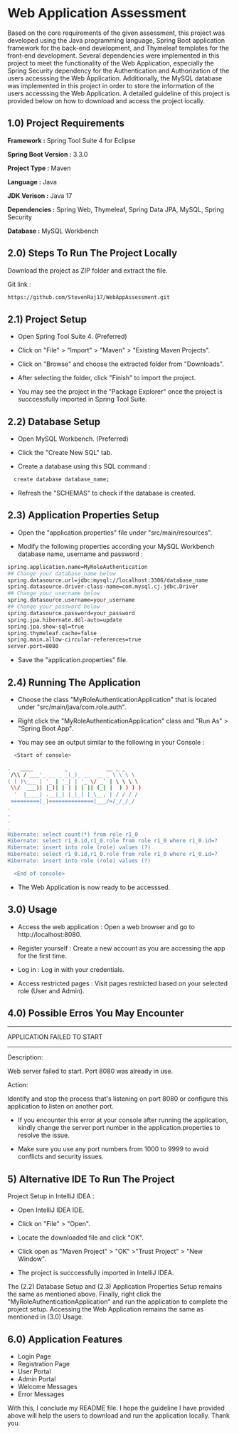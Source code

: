 
# Web Application Assessment

Based on the core requirements of the given assessment, this project was developed using the Java programming language, Spring Boot application framework for the back-end development, and Thymeleaf templates for the front-end development. Several dependencies were implemented in this project to meet the functionality of the Web Application, especially the Spring Security dependency for the Authentication and Authorization of the users accesssing the Web Application. Additionally, the MySQL database was implemented in this project in order to store the information of the users accesssing the Web Application. A detailed guideline of this project is provided below on how to download and access the project locally.






## 1.0) Project Requirements

**Framework :** Spring Tool Suite 4 for Eclipse

**Spring Boot Version :** 3.3.0

**Project Type :** Maven

**Language :** Java

**JDK Verison :** Java 17

**Dependencies :** Spring Web, Thymeleaf, Spring Data JPA, MySQL, Spring Security

**Database :** MySQL Workbench

## 2.0) Steps To Run The Project Locally

Download the project as ZIP folder and extract the file.

Git link :

```bash
https://github.com/StevenRaj17/WebAppAssessment.git
```

## 2.1) Project Setup


  - Open Spring Tool Suite 4. (Preferred)

  - Click on "File" > "Import" > "Maven" > "Existing Maven Projects".

  - Click on "Browse" and choose the extracted folder from "Downloads".

  - After selecting the folder, click "Finish" to import the project.

  - You may see the project in the "Package Explorer" once the project is succcessfully imported in Spring Tool Suite.

## 2.2) Database Setup


  - Open MySQL Workbench. (Preferred)

  - Click the "Create New SQL" tab.
  
  - Create a database using this SQL command : 
  ```bash
    create database database_name;
  ```

  - Refresh the "SCHEMAS" to check if the database is created.

## 2.3) Application Properties Setup

  - Open the "application.properties" file under "src/main/resources".

  - Modify the following properties according your MySQL Workbench database name, username and password :
    
  ```bash
  spring.application.name=MyRoleAuthentication
  ## Change your database_name below
  spring.datasource.url=jdbc:mysql://localhost:3306/database_name
  spring.datasource.driver-class-name=com.mysql.cj.jdbc.Driver
  ## Change your_username below
  spring.datasource.username=your_username
  ## Change your_password below
  spring.datasource.password=your_password
  spring.jpa.hibernate.ddl-auto=update
  spring.jpa.show-sql=true
  spring.thymeleaf.cache=false
  spring.main.allow-circular-references=true
  server.port=8080
  ```
  - Save the "application.properties" file.

## 2.4) Running The Application


  - Choose the class "MyRoleAuthenticationApplication" that is located under "src/main/java/com.role.auth".

  - Right click the "MyRoleAuthenticationApplication" class and "Run As" > "Spring Boot App".

  - You may see an output similar to the following in your Console :

```bash
  <Start of console>

.   ____          _            __ _ _
 /\\ / ___'_ __ _ _(_)_ __  __ _ \ \ \ \
( ( )\___ | '_ | '_| | '_ \/ _` | \ \ \ \
 \\/  ___)| |_)| | | | | || (_| |  ) ) ) )
  '  |____| .__|_| |_|_| |_\__, | / / / /
 =========|_|==============|___/=/_/_/_/
.
.
.
.
Hibernate: select count(*) from role r1_0
Hibernate: select r1_0.id,r1_0.role from role r1_0 where r1_0.id=?
Hibernate: insert into role (role) values (?)
Hibernate: select r1_0.id,r1_0.role from role r1_0 where r1_0.id=?
Hibernate: insert into role (role) values (?)

  <End of console>
```
- The Web Application is now ready to be accesssed.

## 3.0) Usage

- Access the web application : Open a web browser and go to http://localhost:8080.

- Register yourself : Create a new account as you are accessing the app for the first time.

- Log in : Log in with your credentials.

- Access restricted pages : Visit pages restricted based on your selected role (User and Admin).


## 4.0) Possible Erros You May Encounter 
***************************
APPLICATION FAILED TO START
***************************

Description:

Web server failed to start. Port 8080 was already in use.

Action:

Identify and stop the process that's listening on port 8080 or configure this application to listen on another port.

- If you encounter this error at your console after running the application, kindly change the server port number in the application.properties to resolve the issue.

- Make sure you use any port numbers from 1000 to 9999 to avoid conflicts and security issues.





    
    


## 5) Alternative IDE To Run The Project

Project Setup in IntelliJ IDEA :


  - Open IntelliJ IDEA IDE.

  - Click on "File" > "Open".

  - Locate the downloaded file and click "OK".

  - Click open as "Maven Project" > "OK" >"Trust Project" > "New Window".

  - The project is succcessfully imported in IntelliJ IDEA. 
  
The (2.2) Database Setup and (2.3) Application Properties Setup remains the same as mentioned above. Finally, right click the "MyRoleAuthenticationApplication" and run the application to complete the project setup. Accessing the Web Application remains the same as mentioned in (3.0) Usage.







## 6.0) Application Features

- Login Page
- Registration Page
- User Portal
- Admin Portal
- Welcome Messages
- Error Messages

With this, I conclude my README file. I hope the guideline I have provided above will help the users to download and run the application locally. Thank you.


